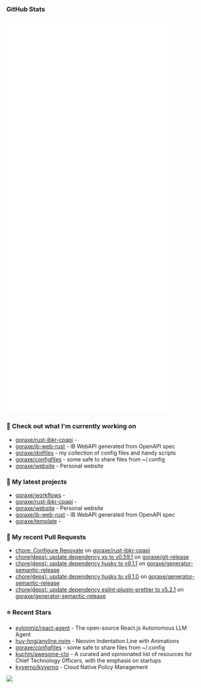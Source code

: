 
### GitHub Stats

<p align="left"><img src="https://raw.githubusercontent.com/goraxe/goraxe/main/github-metrics.svg" /></p>

### 👷 Check out what I'm currently working on

- [goraxe/rust-ibkr-cpapi](https://github.com/goraxe/rust-ibkr-cpapi) - 
- [goraxe/ib-web-rust](https://github.com/goraxe/ib-web-rust) - IB WebAPI generated from OpenAPI spec
- [goraxe/dotfiles](https://github.com/goraxe/dotfiles) - my collection of config files and handy scripts
- [goraxe/configfiles](https://github.com/goraxe/configfiles) - some safe to share files from ~/.config 
- [goraxe/website](https://github.com/goraxe/website) - Personal website
### 🌱 My latest projects

- [goraxe/workflows](https://github.com/goraxe/workflows) - 
- [goraxe/rust-ibkr-cpapi](https://github.com/goraxe/rust-ibkr-cpapi) - 
- [goraxe/website](https://github.com/goraxe/website) - Personal website
- [goraxe/ib-web-rust](https://github.com/goraxe/ib-web-rust) - IB WebAPI generated from OpenAPI spec
- [goraxe/template](https://github.com/goraxe/template) - 
### 🔨 My recent Pull Requests

- [chore: Configure Renovate](https://github.com/goraxe/rust-ibkr-cpapi/pull/1) on [goraxe/rust-ibkr-cpapi](https://github.com/goraxe/rust-ibkr-cpapi)
- [chore(deps): update dependency xo to v0.59.1](https://github.com/goraxe/git-release/pull/94) on [goraxe/git-release](https://github.com/goraxe/git-release)
- [chore(deps): update dependency husky to v9.1.1](https://github.com/goraxe/generator-semantic-release/pull/138) on [goraxe/generator-semantic-release](https://github.com/goraxe/generator-semantic-release)
- [chore(deps): update dependency husky to v9.1.0](https://github.com/goraxe/generator-semantic-release/pull/137) on [goraxe/generator-semantic-release](https://github.com/goraxe/generator-semantic-release)
- [chore(deps): update dependency eslint-plugin-prettier to v5.2.1](https://github.com/goraxe/generator-semantic-release/pull/136) on [goraxe/generator-semantic-release](https://github.com/goraxe/generator-semantic-release)
### ⭐ Recent Stars

- [eylonmiz/react-agent](https://github.com/eylonmiz/react-agent) - The open-source React.js Autonomous LLM Agent
- [huy-hng/anyline.nvim](https://github.com/huy-hng/anyline.nvim) - Neovim Indentation Line with Animations
- [goraxe/configfiles](https://github.com/goraxe/configfiles) - some safe to share files from ~/.config 
- [kuchin/awesome-cto](https://github.com/kuchin/awesome-cto) - A curated and opinionated list of resources for Chief Technology Officers, with the emphasis on startups
- [kyverno/kyverno](https://github.com/kyverno/kyverno) - Cloud Native Policy Management

![](https://komarev.com/ghpvc/?username=goraxe)
